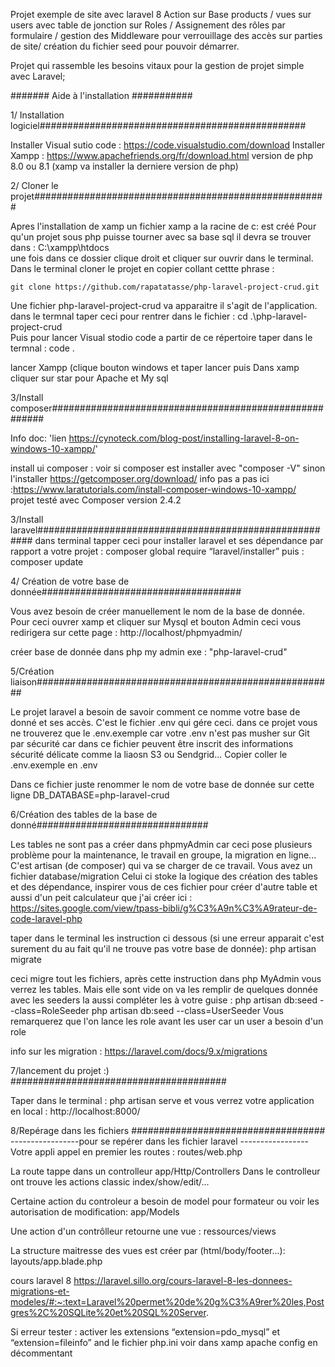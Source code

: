 Projet exemple de site avec laravel 8
Action sur Base products / vues sur users avec table de jonction sur Roles / Assignement des rôles par formulaire / gestion des Middleware pour verrouillage des accès sur parties de site/ création du fichier seed pour pouvoir démarrer.

Projet qui rassemble les besoins vitaux pour la gestion de projet simple avec Laravel;



####### Aide à l'installation ###########

1/ Installation logiciel################################################

Installer Visual sutio code : https://code.visualstudio.com/download
Installer Xampp : https://www.apachefriends.org/fr/download.html version de php 8.0 ou 8.1 (xamp va installer la derniere version de php)

2/ Cloner le projet#####################################################

Apres l'installation de xamp un fichier xamp a la racine de c: est créé
Pour qu'un projet sous php puisse tourner avec sa base sql il devra se trouver dans :
C:\xampp\htdocs\
une fois dans ce dossier clique droit et cliquer sur ouvrir dans le terminal.
Dans le terminal cloner le projet en copier collant cettte phrase :

    git clone https://github.com/rapatatasse/php-laravel-project-crud.git

Une fichier php-laravel-project-crud va apparaitre il s'agit de l'application.
dans le termnal taper ceci pour rentrer dans le fichier :
    cd .\php-laravel-project-crud\
Puis pour lancer Visual stodio code a partir de ce répertoire taper dans le termnal :
    code .

lancer Xampp (clique bouton windows et taper lancer puis 
Dans xamp cliquer sur star pour 
Apache et My sql

3/Install composer#######################################################

Info doc: 'lien https://cynoteck.com/blog-post/installing-laravel-8-on-windows-10-xampp/'

install ui composer :
voir si composer est installer avec "composer -V"
    sinon l'installer https://getcomposer.org/download/
    info pas a pas ici :https://www.laratutorials.com/install-composer-windows-10-xampp/    
    projet testé avec Composer version 2.4.2 

3/Install laravel####################################################### 
dans terminal tapper ceci pour installer laravel et ses dépendance par rapport a votre projet :
    composer global require “laravel/installer”
puis :
    composer update

4/ Création de votre base de donnée####################################

Vous avez besoin de créer manuellement le nom de la base de donnée.
Pour ceci ouvrer xamp et cliquer sur Mysql et bouton Admin ceci vous redirigera sur cette page : http://localhost/phpmyadmin/

créer base de donnée dans php my admin exe : "php-laravel-crud"
    
    
5/Création liaison######################################################

Le projet laravel a besoin de savoir comment ce nomme votre base de donné et ses accès.
C'est le fichier .env qui gére ceci. dans ce projet vous ne trouverez que le .env.exemple car votre .env n'est pas musher sur Git par sécurité car dans ce fichier peuvent être inscrit des informations sécurité délicate comme la liaosn S3 ou Sendgrid...
Copier coller le .env.exemple en .env   

Dans ce fichier juste renommer le nom de votre base de donnée sur cette ligne
DB_DATABASE=php-laravel-crud

6/Création des tables de la base de donné###############################

Les tables ne sont pas a créer dans phpmyAdmin car ceci pose plusieurs problème pour la maintenance, le travail en groupe, la migration en ligne...
C'est artisan (de composer) qui va se charger de ce travail.
Vous avez un fichier database/migration
Celui ci stoke la logique des création des tables et des dépendance, inspirer vous de ces fichier pour créer d'autre table et aussi d'un peit calculateur que j'ai créer ici : https://sites.google.com/view/tpass-bibli/g%C3%A9n%C3%A9rateur-de-code-laravel-php

taper dans le terminal les instruction ci dessous  (si une erreur apparait c'est surement du au fait qu'il ne trouve pas votre base de donnée): 
    php artisan migrate

ceci migre tout les fichiers, après cette instruction dans php MyAdmin vous verrez les tables. 
Mais elle sont vide on va les remplir de quelques donnée avec les seeders la aussi compléter les à votre guise :
    php artisan db:seed --class=RoleSeeder
    php artisan db:seed --class=UserSeeder
Vous remarquerez que l'on lance les role avant les user car un user a besoin d'un role 

info sur les migration : https://laravel.com/docs/9.x/migrations


7/lancement du projet :)  #######################################

Taper dans le terminal :
    php artisan serve
et vous verrez votre application en local : http://localhost:8000/


8/Repérage dans les fichiers ###################################
-----------------pour se repérer dans les fichier laravel -----------------
Votre appli appel en premier les routes :
routes/web.php

La route tappe dans un controlleur 
app/Http/Controllers
Dans le controlleur ont trouve les actions classic index/show/edit/...

Certaine action du controleur a besoin de model pour formateur ou voir les autorisation de modification:
app/Models

Une action d'un contrôlleur retourne une vue :
ressources/views

La structure maitresse des vues est créer par (html/body/footer...):
layouts/app.blade.php












cours laravel 8 
https://laravel.sillo.org/cours-laravel-8-les-donnees-migrations-et-modeles/#:~:text=Laravel%20permet%20de%20g%C3%A9rer%20les,Postgres%2C%20SQLite%20et%20SQL%20Server.




Si erreur tester :
activer les extensions “extension=pdo_mysql” et “extension=fileinfo” and le fichier php.ini voir dans xamp apache config
en décommentant
